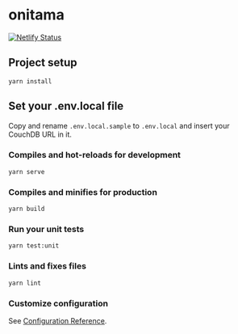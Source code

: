 # onitama

[![Netlify Status](https://api.netlify.com/api/v1/badges/097cb4c9-1186-4afa-9dad-b99ba8e51f7d/deploy-status)](https://app.netlify.com/sites/onitama/deploys)

## Project setup

```
yarn install
```

## Set your .env.local file

Copy and rename `.env.local.sample` to `.env.local` and insert your CouchDB URL in it.

### Compiles and hot-reloads for development

```
yarn serve
```

### Compiles and minifies for production

```
yarn build
```

### Run your unit tests

```
yarn test:unit
```

### Lints and fixes files

```
yarn lint
```

### Customize configuration

See [Configuration Reference](https://cli.vuejs.org/config/).
